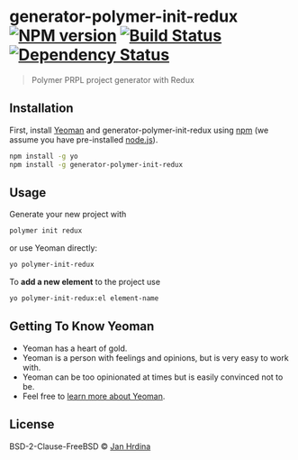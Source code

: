 # generator-polymer-init-redux [![NPM version][npm-image]][npm-url] [![Build Status][travis-image]][travis-url] [![Dependency Status][daviddm-image]][daviddm-url]
> Polymer PRPL project generator with Redux

## Installation

First, install [Yeoman](http://yeoman.io) and generator-polymer-init-redux using [npm](https://www.npmjs.com/) (we assume you have pre-installed [node.js](https://nodejs.org/)).

```bash
npm install -g yo
npm install -g generator-polymer-init-redux
```

## Usage

Generate your new project with

```bash
polymer init redux
```

or use Yeoman directly:

```bash
yo polymer-init-redux
```

To **add a new element** to the project use

```bash
yo polymer-init-redux:el element-name
```

## Getting To Know Yeoman

 * Yeoman has a heart of gold.
 * Yeoman is a person with feelings and opinions, but is very easy to work with.
 * Yeoman can be too opinionated at times but is easily convinced not to be.
 * Feel free to [learn more about Yeoman](http://yeoman.io/).

## License

BSD-2-Clause-FreeBSD © [Jan Hrdina](www.hrdinajan.cz)


[npm-image]: https://badge.fury.io/js/generator-polymer-init-redux.svg
[npm-url]: https://npmjs.org/package/generator-polymer-init-redux
[travis-image]: https://travis-ci.org/jhrdina/generator-polymer-init-redux.svg?branch=master
[travis-url]: https://travis-ci.org/jhrdina/generator-polymer-init-redux
[daviddm-image]: https://david-dm.org/jhrdina/generator-polymer-init-redux.svg?theme=shields.io
[daviddm-url]: https://david-dm.org/jhrdina/generator-polymer-init-redux
